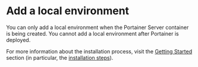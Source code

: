 # Add a local environment

You can only add a local environment when the Portainer Server container is being created. You cannot add a local environment after Portainer is deployed.

For more information about the installation process, visit the [Getting Started](../../../start/intro.md) section (in particular, the [installation steps](../../../start/install/)).
